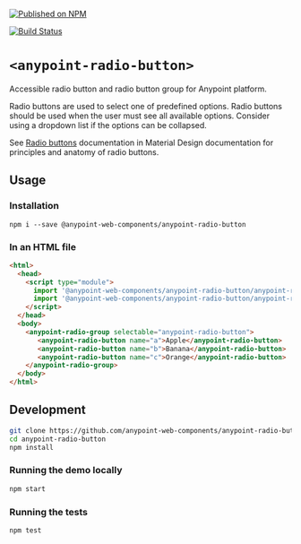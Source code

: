 [![Published on NPM](https://img.shields.io/npm/v/@anypoint-web-components/anypoint-radio-button.svg)](https://www.npmjs.com/package/@anypoint-web-components/anypoint-radio-button)

[![Build Status](https://travis-ci.com/anypoint-web-components/anypoint-radio-button.svg)](https://travis-ci.com/anypoint-web-components/anypoint-radio-button)

# `<anypoint-radio-button>`

Accessible radio button and radio button group for Anypoint platform.

Radio buttons are used to select one of predefined options.
Radio buttons should be used when the user must see all available options. Consider using a dropdown list if the options can be collapsed.

See [Radio buttons](https://material.io/design/components/selection-controls.html#radio-buttons) documentation in Material Design documentation for principles and anatomy of radio buttons.

## Usage

### Installation

```
npm i --save @anypoint-web-components/anypoint-radio-button
```

### In an HTML file

```html
<html>
  <head>
    <script type="module">
      import '@anypoint-web-components/anypoint-radio-button/anypoint-radio-button.js';
      import '@anypoint-web-components/anypoint-radio-button/anypoint-radio-group.js';
    </script>
  </head>
  <body>
    <anypoint-radio-group selectable="anypoint-radio-button">
       <anypoint-radio-button name="a">Apple</anypoint-radio-button>
       <anypoint-radio-button name="b">Banana</anypoint-radio-button>
       <anypoint-radio-button name="c">Orange</anypoint-radio-button>
    </anypoint-radio-group>
  </body>
</html>
```

## Development

```sh
git clone https://github.com/anypoint-web-components/anypoint-radio-button
cd anypoint-radio-button
npm install
```

### Running the demo locally

```sh
npm start
```

### Running the tests

```sh
npm test
```
